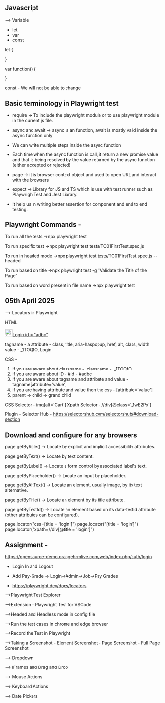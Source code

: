 Javascript
----------

--> Variable

- let
- var 
- const

let 
{


}

var
function()
{

}

const - We will not be able to change

Basic terminology in Playwright test
------------------------------------

- require -> To include the playwright module or to use playwright module in the current js file.

- async and await -> async is an function, await is mostly valid inside the async function only
- We can write multiple steps inside the async function
- Each time when the async function is call, it return a new promise value and that is being resolved by the value returned by the async function (either accepted or rejected)

- page -> it is browser context object and used to open URL and interact with the browsers

- expect -> Library for JS and TS which is use with test runner such as Playwrigh Test and Jest Library.
- It help us in writing better assertion for component and end to end testing.



Playwright Commands -
---------------------

To run all the tests ->npx playwright test

To run specific test ->npx playwright test tests/TC01FirstTest.spec.js

To run in headed mode ->npx playwright test tests/TC01FirstTest.spec.js 
--headed

To run based on title ->npx playwright test -g "Validate the Title of the Page"

To run based on word present in file name ->npx playwright test <word present in filename>


05th April 2025
---------------
--> Locators in Playwright

HTML

<a class="_1TOQfO" title="Login" aria-haspopup="true" href="/account/login?ret=/"><img src="https://static-assets-web.flixcart.com/batman-returns/batman-returns/p/images/profile-52e0dc.svg" alt="Login" data-testid="Login" class="-dOa_b L_FVxe" width="24" height="24"><span>Login</span> id = "adbc" </a>

tagname - a
attribute - class, title, aria-haspopup, href, alt, class, width
value - _1TOQfO, Login

CSS - 

1. If you are aware about classname - .classname - ._1TOQfO
2. If you are aware about ID - #id - #adbc
3. If you are aware about tagname and attribute and value - tagname[attribute='value']
4. If you are having attribute and value then the css - [attribute='value']
5. parent -> child -> grand child



CSS Selector - img[alt='Cart']
Xpath Selector - //div[@class='_1wE2Px']

Plugin - Selector Hub - https://selectorshub.com/selectorshub/#download-section

Download and configure for any browsers
----------------------------------------------------------------------------

page.getByRole() -> Locate by explicit and implicit accessibility attributes.

page.getByText() -> Locate by text content.

page.getByLabel() -> Locate a form control by associated label's text.

page.getByPlaceholder() -> Locate an input by placeholder.

page.getByAltText() -> Locate an element, usually image, by its text alternative.

page.getByTitle() -> Locate an element by its title attribute.

page.getByTestId() -> Locate an element based on its data-testid attribute (other attributes can be configured).

page.locator("css=[title = 'login']")
page.locator("[title = 'login']")
page.locator("xpath=//div[@title = 'login']")


Assignment -
----------
https://opensource-demo.orangehrmlive.com/web/index.php/auth/login
- Login In and Logout
- Add Pay-Grade -> Login->Admin->Job->Pay Grades

- https://playwright.dev/docs/locators



-->Playwright Test Explorer

-->Extension - Playwright Test for VSCode

-->Headed and Headless mode in config file

-->Run the test cases in chrome and edge browser

-->Record the Test in Playwright

-->Taking a Screenshot
    - Element Screenshot
    - Page Screenshot
    - Full Page Screenshot

--> Dropdown 

--> iFrames and Drag and Drop

--> Mouse Actions

--> Keyboard Actions

--> Date Pickers


